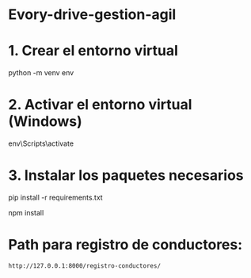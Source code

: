 # Evory-drive-gestion-agil
# 1. Crear el entorno virtual
python -m venv env

# 2. Activar el entorno virtual (Windows)
env\Scripts\activate

# 3. Instalar los paquetes necesarios
pip install -r requirements.txt

npm install

# Path para registro de conductores: 
```
http://127.0.0.1:8000/registro-conductores/
```

